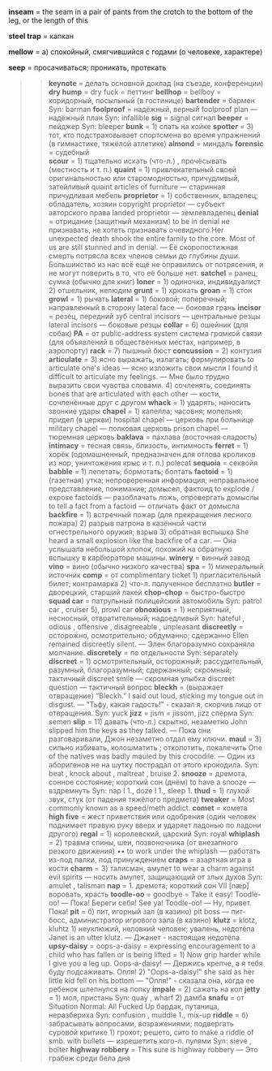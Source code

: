 ﻿**inseam** = the seam in a pair of pants from the crotch to the bottom of the leg, or the length of this

**steel trap** = капкан

**mellow** = а) спокойный, смягчившийся с годами (о человеке, характере)

**seep** = просачиваться; проникать, протекать

>>**keynote** = делать основной доклад (на съезде, конференции)
>>**dry hump** = dry fuck = петтинг
>>**bellhop** = bellboy = коридорный, посыльный (в гостинице)
    **bartender** = бармен Syn: barman
    **foolproof** = надёжный, верный foolproof plan — надёжный план Syn: infallible
    **sig** = signal сигнал
    **beeper** = пейджер Syn: bleeper
    **bunk** = 1) спать на койке
**spotter** = 3) тот, кто подстраховывает спортсмена во время упражнений (в гимнастике, тяжёлой атлетике)
**almond** = миндаль
**forensic** = судебный<br />
**scour** = 1) тщательно искать (что-л.) , прочёсывать (местность и т. п.)
**quaint** = 1) привлекательный своей оригинальностью или старомодностью, причудливый, затейливый quaint articles of furniture — старинная причудливая мебель
**proprietor** = 1) собственник, владелец; обладатель, хозяин copyright proprietor — субъект авторского права landed proprietor — землевладелец
**denial** = отрицание (защитный механизм) to be in denial не признавать, не хотеть признавать очевидного Her unexpected death shook the entire family to the core. Most of us are still stunned and in denial. — Её скоропостижная смерть потрясла всех членов семьи до глубины души. Большинство из нас всё ещё не оправились от потрясения, и не могут поверить в то, что её больше нет.
**satchel** = ранец, сумка (обычно для книг)
**loner** = 1) одиночка, индивидуалист 2) отшельник, нелюдим
**grunt** = 1) хрюкать
**groan** = 1) стон
**growl** = 1) рычать
**lateral** = 1) боковой; поперечный; направленный в сторону lateral face — боковая грань
**incisor** = резец, передний зуб central incisors — центральные резцы lateral incisors — боковые резцы
**collar** = 6) ошейник (для собак)
**PA** = от public-address system система громкой связи (для объявлений в общественных местах, например, в аэропорту)
**rack** = 7) пышный бюст
**concussion** = 2) контузия
**articulate** = 3) ясно выражать, излагать; формулировать to articulate one's ideas — ясно изложить свои мысли I found it difficult to articulate my feelings. — Мне было трудно выразить свои чувства словами. 4) сочленять, соединять bones that are articulated with each other — кости, сочленённые друг с другом
**whack** = 1) ударять; наносить звонкие удары
**chapel** = 1) капелла; часовня; молельня; придел (в церкви) hospital chapel — церковь при больнице military chapel — полковая церковь prison chapel — тюремная церковь
**baklava** = пахлава (восточная сладость)
**intimacy** = тесная связь, близость, интимность
**ferret** = 1) хорёк (одомашненный, предназначен для отлова кроликов из нор, уничтожения крыс и т. п.) polecat
**sequoia** = секвойя
**babble** = 1) лепетать; бормотать; болтать
**factoid** = 1) (газетная) утка; непроверенная информация; неправильное представление, понимание; домысел, фактоид to explode / expose factoids — разоблачать ложь, опровергать домыслы to tell a fact from a factoid — отличать факт от домысла
**backfire** = 1) встречный пожар (для прекращения лесного пожара) 2) разрыв патрона в казённой части огнестрельного оружия; взрыв 3) обратная вспышка She heard a small explosion like the backfire of a car. — Она услышала небольшой хлопок, похожий на обратную вспышку в карбюраторе машины.
**winery** = винный завод
**vino** = вино (обычно низкого качества)
**spa** = 1) минеральный источник
**comp** = от complimentary ticket 1) пригласительный билет; контрамарка 2) что-л. полученное бесплатно
**butler** = дворецкий, старший лакей
**chop-chop** = быстро-быстро
**squad car** = патрульный полицейский автомобиль Syn: patrol car , cruiser 5), prowl car
**obnoxious** = 1) неприятный, несносный, отвратительный; надоедливый Syn: hateful , odious , offensive , disagreeable , unpleasant
**discreetly** = осторожно, осмотрительно; обдуманно; сдержанно Ellen remained discreetly silent. — Элен благоразумно сохраняла молчание.
**discretely** = по отдельности Syn: separately
**discreet** = 1) осмотрительный, осторожный; рассудительный, разумный, благоразумный; сдержанный; скромный; тактичный discreet smile — скромная улыбка discreet question — тактичный вопрос
**bleckh** = (выражает отвращение) “Bleckh.” I said out loud, sticking my tongue out in disgust. — "Тьфу, какая гадость!" - сказал я, скорчив лицо от отвращения. Syn: yuck
**jizz** = jism = jissom, jizz сперма Syn: semen
**slip** = 11) давать (что-л.) скрытно, незаметно John slipped him the keys as they talked. — Пока они разговаривали, Джон незаметно отдал ему ключи.
**maul** = 3) сильно избивать, колошматить ; отколотить, покалечить One of the natives was badly mauled by this crocodile. — Один из аборигенов не на шутку пострадал от этого крокодила. Syn: beat , knock about , maltreat , bruise 2.
**snooze** = дремота, сонное состояние; короткий сон (днём) to have a snooze — вздремнуть Syn: nap I 1., doze I 1., sleep 1.
**thud** = 1) глухой звук, стук (от падения тяжёлого предмета)
**tweaker** = Most commonly known as a speed/meth addict.
**comet** = комета
**high five** = жест приветствия или одобрения (один человек поднимает правую руку вверх и ударяет ладонью по ладони другого)
**regal** = 1) королевский, царский Syn: royal
**whiplash** = 2) травма спины, шеи, позвоночника (от внезапного резкого движения) •• to work under the whiplash — работать из-под палки, под принуждением
**craps** = азартная игра в кости
**charm** = 3) талисман, амулет to wear a charm against evil spirits — носить амулет, защищающий от злых духов Syn: amulet , talisman
**nap** = 1. дремота; короткий сон VII [næp] воровать, красть
**toodle-oo** = goodbye = Take it easy! Toodle-oo! — Пока! Береги себя! See ya! Toodle-oo! — Ну, привет. Пока!
**pit** = б) пит, игорный зал (в казино) pit boss — пит-босс, администратор игрового зала (в казино)
**klutz** = klotz, kluhtz 1) неуклюжий, неловкий человек; увалень, недотёпа Janet is an utter klutz. — Джанет - настоящая недотёпа.
**upsy-daisy** = oops-a-daisy = expressing encouragement to a child who has fallen or is being lifted = 1) Now grip harder while I give you a leg up. Oops-a-daisy! — Держись крепче, а я тебя буду подсаживать. Опля! 2) "Oops-a-daisy!" she said as her little kid fell on his bottom — "Опля!" - сказала она, когда ее ребенок шлепнулся на попку
**impale** = 2) сажать на кол
**jetty** = 1) мол, пристань Syn: quay , wharf 2) дамба
**snafu** = от Situation Normal: All Fucked Up бардак, путаница, неразбериха Syn: confusion , muddle 1., mix-up
**riddle** = б) забрасывать вопросами, возражениями; подвергать суровой критике 1) грохот; решето, сито to make a riddle of smb. with bullets — изрешетить кого-л. пулями Syn: sieve , bolter
**highway robbery** = This sure is highway robbery — Это грабеж среди бела дня

